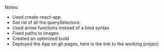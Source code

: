 Notes:
+ Used create-react-app
+ Got rid of all the querySelectors
+ Used arrow functions instead of a bind syntax
+ Fixed paths to images
+ Created an optimized build
+ Deployed the App on gh pages, here is the link to the working project: 